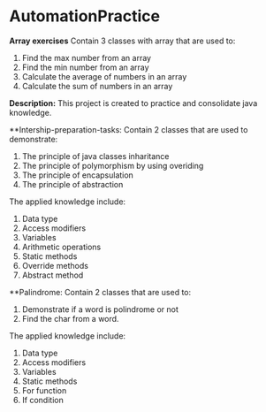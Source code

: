 # AutomationPractice

**Array exercises** 
Contain 3 classes with array that are used to:
1. Find the max number from an array
2. Find the min number from an array
3. Calculate the average of numbers in an array
4. Calculate the sum of numbers in an array

**Description:** 
This project is created to practice and consolidate java knowledge.

**Intership-preparation-tasks:
 Contain 2 classes that are used to demonstrate:
1. The principle of java classes inharitance
2. The principle of polymorphism by using overiding
3. The principle of encapsulation
4. The principle of abstraction


The applied knowledge include:
1. Data type
2. Access modifiers
3. Variables
4. Arithmetic operations
5. Static methods
6. Override methods
7. Abstract method

**Palindrome:
 Contain 2 classes that are used to:
1. Demonstrate if a word is polindrome or not
2. Find the char from a word.

The applied knowledge include:
1. Data type
2. Access modifiers
3. Variables
4. Static methods
5. For function
6. If condition

